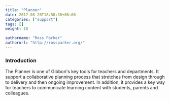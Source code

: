 ```yaml
---
title: "Planner"
date: 2017-08-20T18:58:30+08:00
categories: ["support"]
tags: []
weight: 10

authorname: "Ross Parker"
authorurl: "http://rossparker.org/"
---
```


### Introduction

The Planner is one of Gibbon's key tools for teachers and departments. It support a collaborative planning process that stretches from design through to delivery and then ongoing improvement. In addition, it provides a key way for teachers to communicate learning content with students, parents and colleagues.



